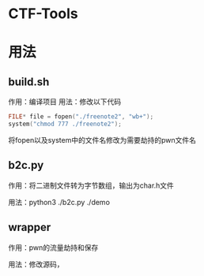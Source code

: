 # CTF-Tools

# 用法

## build.sh
作用：编译项目
用法：修改以下代码
```c
FILE* file = fopen("./freenote2", "wb+");
system("chmod 777 ./freenote2");
```
将fopen以及system中的文件名修改为需要劫持的pwn文件名

## b2c.py 
作用：将二进制文件转为字节数组，输出为char.h文件

用法：python3 ./b2c.py ./demo

## wrapper
作用：pwn的流量劫持和保存

用法：修改源码，